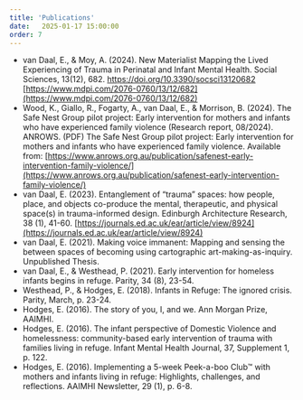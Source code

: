```yaml
---
title: 'Publications'
date:   2025-01-17 15:00:00
order: 7
---
```


 - van Daal, E., & Moy, A. (2024). New Materialist Mapping the Lived Experiencing of Trauma in Perinatal and Infant Mental Health. Social Sciences, 13(12), 682. https://doi.org/10.3390/socsci13120682 [https://www.mdpi.com/2076-0760/13/12/682](https://www.mdpi.com/2076-0760/13/12/682)
 - Wood, K., Giallo, R., Fogarty, A., van Daal, E., & Morrison, B. (2024). The Safe Nest Group pilot project: Early intervention for mothers and infants who have experienced family violence (Research report, 08/2024). ANROWS.
(PDF) The Safe Nest Group pilot project: Early intervention for mothers and infants who have experienced family violence. Available from: [https://www.anrows.org.au/publication/safenest-early-intervention-family-violence/](https://www.anrows.org.au/publication/safenest-early-intervention-family-violence/)
 - van Daal, E. (2023). Entanglement of “trauma” spaces: how people, place, and objects co-produce the mental, therapeutic, and physical space(s) in trauma-informed design. Edinburgh Architecture Research, 38 (1), 41-60. [https://journals.ed.ac.uk/ear/article/view/8924](https://journals.ed.ac.uk/ear/article/view/8924)
 - van Daal, E. (2021). Making voice immanent: Mapping and sensing the between spaces of becoming using cartographic art-making-as-inquiry. Unpublished Thesis.
 - van Daal, E., & Westhead, P. (2021). Early intervention for homeless infants begins in refuge. Parity, 34 (8), 23-54.
 - Westhead, P., & Hodges, E. (2018). Infants in Refuge: The ignored crisis. Parity, March, p. 23-24. 
 - Hodges, E. (2016). The story of you, I, and we. Ann Morgan Prize, AAIMHI.
 - Hodges, E. (2016). The infant perspective of Domestic Violence and homelessness: community-based early intervention of trauma with families living in refuge. Infant Mental Health Journal, 37, Supplement 1, p. 122.  
 - Hodges, E. (2016). Implementing a 5-week Peek-a-boo Club™ with mothers and infants living in refuge: Highlights, challenges, and reflections. AAIMHI Newsletter, 29 (1), p. 6-8. 

